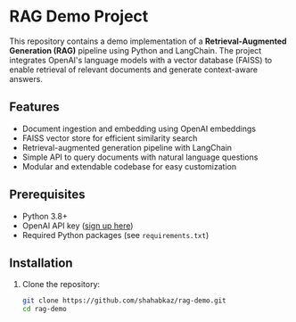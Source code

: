 # RAG Demo Project

This repository contains a demo implementation of a **Retrieval-Augmented Generation (RAG)** pipeline using Python and LangChain. The project integrates OpenAI's language models with a vector database (FAISS) to enable retrieval of relevant documents and generate context-aware answers.

## Features

- Document ingestion and embedding using OpenAI embeddings
- FAISS vector store for efficient similarity search
- Retrieval-augmented generation pipeline with LangChain
- Simple API to query documents with natural language questions
- Modular and extendable codebase for easy customization

## Prerequisites

- Python 3.8+
- OpenAI API key ([sign up here](https://platform.openai.com/account/api-keys))
- Required Python packages (see `requirements.txt`)

## Installation

1. Clone the repository:

   ```bash
   git clone https://github.com/shahabkaz/rag-demo.git
   cd rag-demo